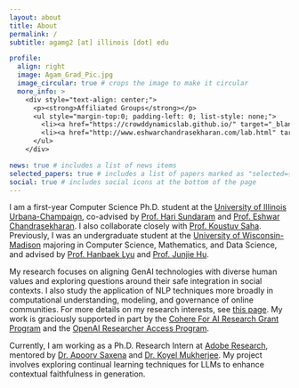 ```yaml
---
layout: about
title: About
permalink: /
subtitle: agamg2 [at] illinois [dot] edu

profile:
  align: right
  image: Agam_Grad_Pic.jpg
  image_circular: true # crops the image to make it circular
  more_info: >
    <div style="text-align: center;">
      <p><strong>Affiliated Groups</strong></p>
      <ul style="margin-top:0; padding-left: 0; list-style: none;">
        <li><a href="https://crowddynamicslab.github.io/" target="_blank" rel="noopener noreferrer">Crowd Dynamics Lab</a></li>
        <li><a href="http://www.eshwarchandrasekharan.com/lab.html" target="_blank" rel="noopener noreferrer">SCUBA Group</a></li>
      </ul>
    </div>

news: true # includes a list of news items
selected_papers: true # includes a list of papers marked as "selected={true}"
social: true # includes social icons at the bottom of the page
---
```


I am a first-year Computer Science Ph.D. student at the [University of Illinois Urbana-Champaign](https://illinois.edu/), co-advised by [Prof. Hari Sundaram](https://sundaram.cs.illinois.edu/index.html) and [Prof. Eshwar Chandrasekharan](http://www.eshwarchandrasekharan.com). I also collaborate closely with [Prof. Koustuv Saha](https://koustuv.com). Previously, I was an undergraduate student at the [University of Wisconsin-Madison](https://www.wisc.edu/) majoring in Computer Science, Mathematics, and Data Science, and advised by [Prof. Hanbaek Lyu](https://hanbaeklyu.com/) and [Prof. Junjie Hu](https://junjiehu.github.io/).

My research focuses on aligning GenAI technologies with diverse human values and exploring questions around their safe integration in social contexts. I also study the application of NLP techniques more broadly in computational understanding, modeling, and governance of online communities. For more details on my research interests, see [this page](/research/). My work is graciously supported in part by the [Cohere For AI Research Grant Program](https://cohere.com/blog/c4ai-research-grants) and the [OpenAI Researcher Access Program](https://openai.com/form/researcher-access-program/). 

Currently, I am working as a Ph.D. Research Intern at [Adobe Research](https://research.adobe.com/), mentored by [Dr. Apoorv Saxena](https://apoorvumang.github.io) and [Dr. Koyel Mukherjee](https://research.adobe.com/person/koyel-mukherjee/). My project involves exploring continual learning techniques for LLMs to enhance contextual faithfulness in generation.

<!-- Previously, I was an undergraduate student at the [University of Wisconsin-Madison](https://www.wisc.edu/) where I graduated with a B.S. with [Comprehensive Honors](https://honors.ls.wisc.edu/honors-degree-tracks/#comprehensive-honors), majoring in [Computer Science](https://www.cs.wisc.edu/), [Mathematics](https://math.wisc.edu/), and [Data Science](https://datascience.wisc.edu/), with a minor in [Economic Analytics](https://econ.wisc.edu/). -->
<!-- 
Over the last two summers, I worked as a Software Development Engineer (SDE) Intern at [Amazon Web Services (AWS)](https://aws.amazon.com/) in the EC2 Modernization team (2024), developing an RAG-based framework for decompiled C# source code summarization, and on the [Alexa](https://twitter.com/alexa99) Devices Speech Middleware team (2023), working on making it easier for applications to achieve Alexa Voice Integration and built an application to help automate the end-to-end testing of Alexa's Speech functionalities. -->
